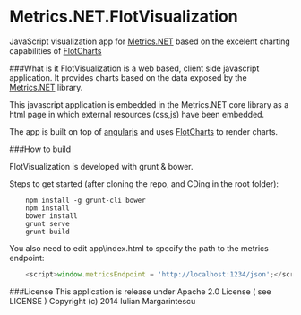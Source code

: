 Metrics.NET.FlotVisualization
=============================
JavaScript visualization app for [Metrics.NET](https://github.com/etishor/Metrics.NET) based on the excelent charting capabilities of [FlotCharts](http://www.flotcharts.org/)

###What is it
FlotVisualization is a web based, client side javascript application. It provides charts based on the data exposed by the [Metrics.NET](https://github.com/etishor/Metrics.NET) library.

This javascript application is embedded  in the Metrics.NET core library as a html page in which external resources (css,js) have been embedded.

The app is built on top of [angularjs](http://angularjs.org/) and uses [FlotCharts](http://www.flotcharts.org/) to render charts.

###How to build

FlotVisualization is developed with grunt & bower. 

Steps to get started (after cloning the repo, and CDing in the root folder):

```shell
    npm install -g grunt-cli bower
    npm install
    bower install
    grunt serve
    grunt build
```

You also need to edit app\index.html to specify the path to the metrics endpoint:

```js
    <script>window.metricsEndpoint = 'http://localhost:1234/json';</script>
```

###License
This application is release under Apache 2.0 License ( see LICENSE ) Copyright (c) 2014 Iulian Margarintescu
